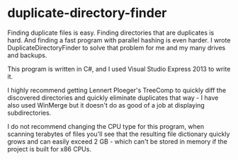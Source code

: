 duplicate-directory-finder
==========================

Finding duplicate files is easy. Finding directories that are duplicates is hard. And finding a fast program with parallel hashing is even harder. I wrote DuplicateDirectoryFinder to solve that problem for me and my many drives and backups.

This program is written in C#, and I used Visual Studio Express 2013 to write it.

I highly recommend getting Lennert Ploeger's TreeComp to quickly diff the discovered directories and quickly eliminate duplicates that way - I have also used WinMerge but it doesn't do as good of a job at displaying subdirectories.

I do not recommend changing the CPU type for this program, when scanning terabytes of files you'll see that the resulting file dictionary quickly grows and can easily exceed 2 GB - which can't be stored in memory if the project is built for x86 CPUs.
